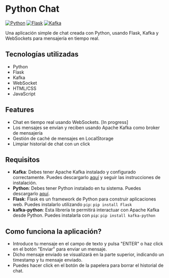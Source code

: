 # Python Chat

[![Python](https://img.shields.io/badge/Python-3.x-blue.svg)](https://www.python.org/)
[![Flask](https://img.shields.io/badge/Flask-3.0.0-green.svg)](https://flask.palletsprojects.com/en/3.0.x/)
[![Kafka](https://img.shields.io/badge/Kafka-3.6.0-red.svg)](https://kafka.apache.org/)

Una aplicación simple de chat creada con Python, usando Flask, Kafka y WebSockets para mensajería en tiempo real.

## Tecnologías utilizadas

- Python 
- Flask
- Kafka
- WebSocket
- HTML/CSS
- JavaScript

## Features

- Chat en tiempo real usando WebSockets. [In progress]
- Los mensajes se envían y reciben usando Apache Kafka como broker de mensajería
- Gestión de caché de mensajes en LocalStorage
- Limpiar historial de chat con un click


## Requisitos

- **Kafka**: Debes tener Apache Kafka instalado y configurado correctamente. Puedes descargarlo [aquí](https://kafka.apache.org/downloads) y seguir las instrucciones de instalación.
- **Python**: Debes tener Python instalado en tu sistema. Puedes descargarlo [aquí](https://www.python.org/downloads/).
- **Flask**: Flask es un framework de Python para construir aplicaciones web. Puedes instalarlo utilizando `pip`: ```pip install Flask```
- **kafka-python**: Esta librería te permitirá interactuar con Apache Kafka desde Python. Puedes instalarla con `pip`: ```pip install kafka-python```


## Como funciona la aplicación?

- Introduce tu mensaje en el campo de texto y pulsa "ENTER" o haz click en el botón "Enviar" para enviar un mensaje.
- Dicho mensaje enviado se visualizará en la parte superior, indicando un timestamp y tu mensaje enviado.
- Puedes hacer click en el botón de la papelera para borrar el historial de chat.


